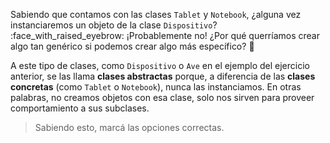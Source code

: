 Sabiendo que contamos con las clases `Tablet` y `Notebook`, ¿alguna vez instanciaremos un objeto de la clase `Dispositivo`? :face_with_raised_eyebrow: ¡Probablemente no! ¿Por qué querríamos crear algo tan genérico si podemos crear algo más específico? :star_struck:

A este tipo de clases, como `Dispositivo` o `Ave` en el ejemplo del ejercicio anterior, se las llama **clases abstractas** porque, a diferencia de las **clases concretas** (como `Tablet` o `Notebook`), nunca las instanciamos. En otras palabras, no creamos objetos con esa clase, solo nos sirven para proveer comportamiento a sus subclases.

> Sabiendo esto, marcá las opciones correctas.